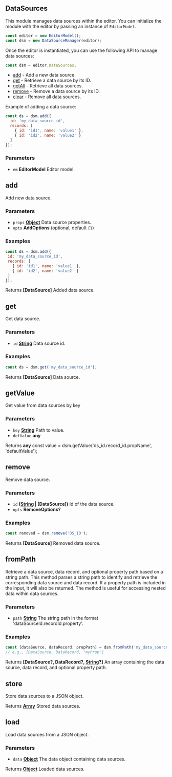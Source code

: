 <!-- Generated by documentation.js. Update this documentation by updating the source code. -->

## DataSources

This module manages data sources within the editor.
You can initialize the module with the editor by passing an instance of `EditorModel`.

```js
const editor = new EditorModel();
const dsm = new DataSourceManager(editor);
```

Once the editor is instantiated, you can use the following API to manage data sources:

```js
const dsm = editor.DataSources;
```

*   [add][1] - Add a new data source.
*   [get][2] - Retrieve a data source by its ID.
*   [getAll][3] - Retrieve all data sources.
*   [remove][4] - Remove a data source by its ID.
*   [clear][5] - Remove all data sources.

Example of adding a data source:

```js
const ds = dsm.add({
  id: 'my_data_source_id',
  records: [
    { id: 'id1', name: 'value1' },
    { id: 'id2', name: 'value2' }
  ]
});
```

### Parameters

*   `em` **EditorModel** Editor model.

## add

Add new data source.

### Parameters

*   `props` **[Object][6]** Data source properties.
*   `opts` **AddOptions**  (optional, default `{}`)

### Examples

```javascript
const ds = dsm.add({
 id: 'my_data_source_id',
 records: [
   { id: 'id1', name: 'value1' },
   { id: 'id2', name: 'value2' }
 ]
});
```

Returns **[DataSource]** Added data source.

## get

Get data source.

### Parameters

*   `id` **[String][7]** Data source id.

### Examples

```javascript
const ds = dsm.get('my_data_source_id');
```

Returns **[DataSource]** Data source.

## getValue

Get value from data sources by key

### Parameters

*   `key` **[String][7]** Path to value.
*   `defValue` **any**&#x20;

Returns **any** const value = dsm.getValue('ds\_id.record\_id.propName', 'defaultValue');

## remove

Remove data source.

### Parameters

*   `id` **([String][7] | [DataSource])** Id of the data source.
*   `opts` **RemoveOptions?**&#x20;

### Examples

```javascript
const removed = dsm.remove('DS_ID');
```

Returns **[DataSource]** Removed data source.

## fromPath

Retrieve a data source, data record, and optional property path based on a string path.
This method parses a string path to identify and retrieve the corresponding data source
and data record. If a property path is included in the input, it will also be returned.
The method is useful for accessing nested data within data sources.

### Parameters

*   `path` **[String][7]** The string path in the format 'dataSourceId.recordId.property'.

### Examples

```javascript
const [dataSource, dataRecord, propPath] = dsm.fromPath('my_data_source_id.record_id.myProp');
// e.g., [DataSource, DataRecord, 'myProp']
```

Returns **[DataSource?, DataRecord?, [String][7]?]** An array containing the data source,
data record, and optional property path.

## store

Store data sources to a JSON object.

Returns **[Array][8]** Stored data sources.

## load

Load data sources from a JSON object.

### Parameters

*   `data` **[Object][6]** The data object containing data sources.

Returns **[Object][6]** Loaded data sources.

[1]: #add

[2]: #get

[3]: #getall

[4]: #remove

[5]: #clear

[6]: https://developer.mozilla.org/docs/Web/JavaScript/Reference/Global_Objects/Object

[7]: https://developer.mozilla.org/docs/Web/JavaScript/Reference/Global_Objects/String

[8]: https://developer.mozilla.org/docs/Web/JavaScript/Reference/Global_Objects/Array
